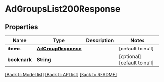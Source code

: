 # AdGroupsList200Response

## Properties
Name | Type | Description | Notes
------------ | ------------- | ------------- | -------------
**items** | [**AdGroupResponse**](AdGroupResponse.md) |  | [default to null]
**bookmark** | **String** |  | [optional] [default to null]

[[Back to Model list]](../README.md#documentation-for-models) [[Back to API list]](../README.md#documentation-for-api-endpoints) [[Back to README]](../README.md)


